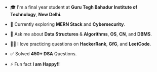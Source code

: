 - 🎓 I'm a final year student at **Guru Tegh Bahadur Institute of Technology**, **New Delhi**.

- 🌱 Currently exploring **MERN Stack** and **Cybersecurity**.

- 💬 Ask me about **Data Structures** & **Algorithms**, **OS**, **CN**, and **DBMS**.

- 🤜🏻 I love practicing questions on **HackerRank**, **GfG**, and **LeetCode**.

- ✅ Solved **450+ DSA** Questions.

- ⚡ Fun fact **I am Happy!!**
